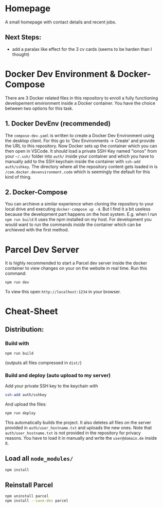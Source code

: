 # Homepage
A small homepage with contact details and recent jobs.

## Next Steps:
- add a paralax like effect for the 3 cv cards (seems to be harden than I thought)



# Docker Dev Environment & Docker-Compose
There are 3 Docker related files in this repository to enroll a fully functioning developement environment inside a Docker container. You have the choice between two options for this task.

## 1. Docker DevEnv (recommended)
The `compose-dev.yaml` is written to create a Docker Dev Environment using the desktop client. For this go to 'Dev Environments -> Create' and provide the URL to this repository. Now Docker sets up the container which you can then open in VSCode. It should load a private SSH-Key named "ionos" from your `~/.ssh/` folder into `auth/` inside your container and which you have to manually add to the SSH keychain inside the container with `ssh-add auth/sshkey`. The directory where all the repository content gets loaded in is `/com.docker.devenvironment.code` which is seemingly the default for this kind of thing.

## 2. Docker-Compose
You can archieve a similar experience when cloning the repository to your local drive and executing `docker-compose up -d`. But I find it a bit useless because the development part happens on the host system. E.g. when I run `npm run build` it uses the npm installed on my host. For development you would want to run the commands *inside* the container which can be archieved with the first method.



# Parcel Dev Server
It is highly recommended to start a Parcel dev server inside the docker container to view changes on your on the website in real time. Run this command:
```bash
npm run dev
```
To view this open `http://localhost:1234` in your browser.


# Cheat-Sheet

## Distribution:
### Build with
```bash
npm run build
```
(outputs all files compressed in `dist/`)

### Build and deploy (auto upload to my server)
Add your private SSH key to the keychain with
```bash
ssh-add auth/sshkey
```
And upload the files:
```bash
npm run deploy
```
This automatically builds the project. It also deletes all files on the server provided in `auth/user_hostname.txt` and uploads the new ones.
Note that `auth/user_hostname.txt` is not provided in the repository for privacy reasons. You have to load it in manually and write the `user@domain.de` inside it.

## Load all `node_modules/`
```bash
npm install
```

## Reinstall Parcel
```bash
npm uninstall parcel
npm install --save-dev parcel
```
